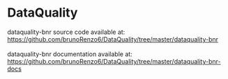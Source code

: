 # DataQuality





dataquality-bnr source code available at:</br>
https://github.com/brunoRenzo6/DataQuality/tree/master/dataquality-bnr</br>
</br>
dataquality-bnr documentation available at:</br>
https://github.com/brunoRenzo6/DataQuality/tree/master/dataquality-bnr-docs</br>
